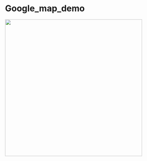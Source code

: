 # Google_map_demo

<img src="https://user-images.githubusercontent.com/113766592/201322192-bb74a260-c0b3-409f-8724-1bfb26c21081.png" style="height:450px">
